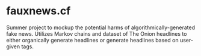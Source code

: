 # fauxnews.cf

Summer project to mockup the potential harms of algorithmically-generated fake news. Utilizes Markov chains and dataset of The Onion headlines to either organically generate headlines or generate headlines based on user-given tags. 
